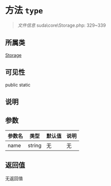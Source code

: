# 方法 `type`

> *文件信息* suda\core\Storage.php: 329~339

## 所属类 

[Storage](../Storage.md)

## 可见性

 public static

## 说明



## 参数


| 参数名 | 类型 | 默认值 | 说明 |
|--------|-----|-------|-------|
| name |  string | 无 | 无 |



## 返回值

无返回值
